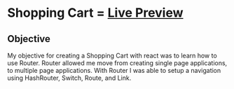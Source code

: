 # Shopping Cart = [Live Preview](https://robisonwebdev.github.io/shopping-cart/)

## Objective
My objective for creating a Shopping Cart with react was to learn how to use Router. Router allowed me move from creating single page applications, to multiple page applications. With Router I was able to setup a navigation using HashRouter, Switch, Route, and Link.
